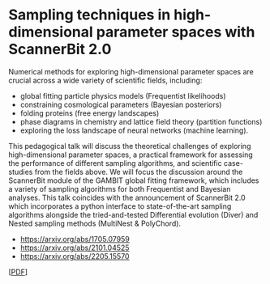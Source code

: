 # Sampling techniques in high-dimensional parameter spaces with ScannerBit 2.0

Numerical methods for exploring high-dimensional parameter spaces are crucial across a wide
variety of scientific fields, including:

- global fitting particle physics models (Frequentist likelihoods)
- constraining cosmological parameters (Bayesian posteriors)
- folding proteins (free energy landscapes)
- phase diagrams in chemistry and lattice field theory (partition functions)
- exploring the loss landscape of neural networks (machine learning).

This pedagogical talk will discuss the theoretical challenges of exploring high-dimensional parameter spaces, a practical framework for assessing the performance of different sampling
algorithms, and scientific case-studies from the fields above. We will focus the discussion around the ScannerBit module of the GAMBIT global fitting framework, which includes a variety of sampling algorithms for both Frequentist and Bayesian analyses. This talk coincides with the announcement of ScannerBit 2.0 which incorporates a python interface to state-of-the-art sampling algorithms alongside the tried-and-tested Differential evolution (Diver) and Nested sampling methods (MultiNest & PolyChord).

- https://arxiv.org/abs/1705.07959
- https://arxiv.org/abs/2101.04525
- https://arxiv.org/abs/2205.15570

[[PDF](https://github.com/williamjameshandley/talks/raw/munich_2024/will_handley_munich_2024.pdf)] 
